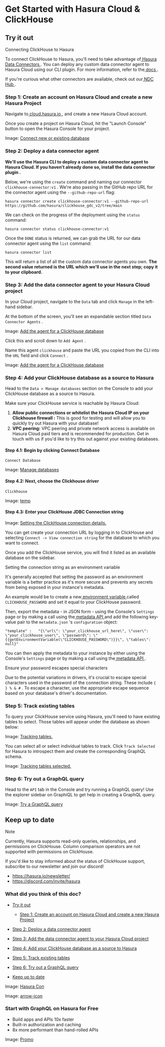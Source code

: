# Get Started with Hasura Cloud & ClickHouse

## Try it out​

Connecting ClickHouse to Hasura

To connect ClickHouse to Hasura, you'll need to take advantage of[ Hasura Data Connectors ](https://hasura.io/docs/latest/databases/data-connectors/). You can deploy any custom data connector agent to Hasura
Cloud using our CLI plugin. For more information, refer to the[ docs ](https://hasura.io/docs/latest/hasura-cli/connector-plugin/).

If you're curious what other connectors are available, check out our[ NDC Hub ](https://github.com/hasura/ndc-hub).

### Step 1: Create an account on Hasura Cloud and create a new Hasura Project​

Navigate to[ cloud.hasura.io ](https://cloud.hasura.io/signup/?pg=docs&plcmt=body&cta=navigate-to-cloud-hasura-io&tech=default&skip_onboarding=true),
and create a new Hasura Cloud account.

Once you create a project on Hasura Cloud, hit the "Launch Console" button to open the Hasura Console for your project.

Image: [ Connect new or existing database ](https://hasura.io/docs/assets/images/create-project-8451135f7ff89b8f6e8fb3d29fd01ade.png)

### Step 2: Deploy a data connector agent​

 **We'll use the Hasura CLI to deploy a custom data connector agent to Hasura Cloud. If you haven't already done so,
install the  data connector plugin .** 

Below, we're using the `create` command and naming our connector `clickhouse-connector:v1` . We're also passing in the
GitHub repo URL for the connector agent using the `--github-repo-url` flag:

`hasura connector create clickhouse-connector:v1 --github-repo-url https://github.com/hasura/clickhouse_gdc_v2/tree/main`

We can check on the progress of the deployment using the `status` command:

`hasura connector status clickhouse-connector:v1`

Once the `DONE` status is returned, we can grab the URL for our data connector agent using the `list` command:

`hasura connector list`

This will return a list of all the custom data connector agents you own. **The second value returned is the URL which
we'll use in the next step; copy it to your clipboard.** 

### Step 3: Add the data connector agent to your Hasura Cloud project​

In your Cloud project, navigate to the `Data` tab and click `Manage` in the left-hand sidebar.

At the bottom of the screen, you'll see an expandable section titled `Data Connector Agents` .

Image: [ Add the agent for a ClickHouse database ](https://hasura.io/docs/assets/images/add-agent-11a552f3b592d1a359b8335f5c88515b.png)

Click this and scroll down to `Add Agent` .

Name this agent `clickhouse` and paste the URL you copied from the CLI into the `URL` field and click `Connect` .

Image: [ Add the agent for a ClickHouse database ](https://hasura.io/docs/assets/images/configure-agent-45a511603b4cfe6aeefeb23123a16906.png)

### Step 4: Add your ClickHouse database as a source to Hasura​

Head to the `Data > Manage databases` section on the Console to add your ClickHouse database as a source to Hasura.

Make sure your ClickHouse service is reachable by Hasura Cloud:

1. **Allow public connections or
 whitelist the Hasura Cloud IP  on your
 Clickhouse firewall :** This is good for testing and will allow you to quickly try out Hasura with your database!
2. **VPC peering:** VPC peering and private network access is available on Hasura Cloud paid tiers and is recommended
for production. Get in touch with us if you'd like to try this out against your existing databases.


#### Step 4.1: Begin by clicking Connect Database​

`Connect Database`

Image: [ Manage databases ](https://hasura.io/docs/assets/images/manage-databases-860d2d8b7b38f56493896034460892f4.png)

#### Step 4.2: Next, choose the Clickhouse driver​

`Clickhouse`

Image: [ temp ](https://hasura.io/docs/assets/images/choose-clickhouse-5f2a4ec2505ae022df8d7deae7c0af58.png)

#### Step 4.3: Enter your ClickHouse JDBC Connection string​

Image: [ Setting the ClickHouse connection details. ](https://hasura.io/docs/assets/images/database-config-dc6d3af3853deab81032833cfb834d2e.png)

You can get create your connection URL by logging in to ClickHouse and selecting `Connect -> View connection string` for
the database to which you want to connect.

Once you add the ClickHouse service, you will find it listed as an available database on the sidebar.

Setting the connection string as an environment variable

It's generally accepted that setting the password as an environment variable is a better practice as it's more secure
and prevents any secrets from being exposed in your instance's metadata.

An example would be to create a new[ environment variable ](https://hasura.io/docs/latest/deployment/graphql-engine-flags/index/#using-environment-variables)called `CLICKHOUSE_PASSWORD` and set it equal to your ClickHouse password.

Then, export the metadata - in JSON form - using the Console's `Settings` page or by making a call using the[ metadata API ](https://hasura.io/docs/latest/api-reference/metadata-api/manage-metadata/#metadata-export-metadata)and add the following key-value
pair to the `metadata.json` 's `configuration` object:

`"template" :   "{\"url\": \"your_clickhouse_url_here\", \"user\": \"your_clickhouse_user\", \"password\": \"{{getEnvironmentVariable(\"CLICKHOUSE_PASSWORD\")}}\", \"tables\": null}"`

You can then apply the metadata to your instance by either using the Console's `Settings` page or by making a call using
the[ metadata API ](https://hasura.io/docs/latest/api-reference/metadata-api/manage-metadata/#metadata-apply-metadata).

Ensure your password escapes special characters

Due to the potential variations in drivers, it's crucial to escape special characters used in the password of the
connection string. These include `{ } % & #` . To escape a character, use the appropriate escape sequence based on your
database's driver's documentation.

### Step 5: Track existing tables​

To query your ClickHouse service using Hasura, you'll need to have existing tables to select. Those tables will appear
under the database as shown below:

Image: [ Tracking tables. ](https://hasura.io/docs/assets/images/track-tables-1-9d3e9e340360c46908a4000217a4a1e9.png)

You can select all or select individual tables to track. Click `Track Selected` for Hasura to introspect them and create
the corresponding GraphQL schema.

Image: [ Tracking tables selected. ](https://hasura.io/docs/assets/images/track-tables-2-661de38e17204183ead9fafad7fa8a4c.png)

### Step 6: Try out a GraphQL query​

Head to the `API` tab in the Console and try running a GraphQL query! Use the explorer sidebar on GraphiQL to get help
in creating a GraphQL query.

Image: [ Try a GraphQL query ](https://hasura.io/docs/assets/images/query-89b442ba4a4574207ee146a14d1c5dda.png)

## Keep up to date​

Note

Currently, Hasura supports read-only queries, relationships, and permissions on ClickHouse. Column comparison operators
are not supported with permissions on ClickHouse.

If you'd like to stay informed about the status of ClickHouse support, subscribe to our newsletter and join our discord!

- [ https://hasura.io/newsletter/ ](https://hasura.io/newsletter/)
- [ https://discord.com/invite/hasura ](https://discord.com/invite/hasura)


### What did you think of this doc?

- [ Try it out ](https://hasura.io/docs/latest/databases/clickhouse/getting-started/cloud/#try-it-out)
    - [ Step 1: Create an account on Hasura Cloud and create a new Hasura Project ](https://hasura.io/docs/latest/databases/clickhouse/getting-started/cloud/#step-1-create-an-account-on-hasura-cloud-and-create-a-new-hasura-project)

- [ Step 2: Deploy a data connector agent ](https://hasura.io/docs/latest/databases/clickhouse/getting-started/cloud/#step-2-deploy-a-data-connector-agent)

- [ Step 3: Add the data connector agent to your Hasura Cloud project ](https://hasura.io/docs/latest/databases/clickhouse/getting-started/cloud/#step-3-add-the-data-connector-agent-to-your-hasura-cloud-project)

- [ Step 4: Add your ClickHouse database as a source to Hasura ](https://hasura.io/docs/latest/databases/clickhouse/getting-started/cloud/#step-4-add-your-clickhouse-database-as-a-source-to-hasura)

- [ Step 5: Track existing tables ](https://hasura.io/docs/latest/databases/clickhouse/getting-started/cloud/#step-5-track-existing-tables)

- [ Step 6: Try out a GraphQL query ](https://hasura.io/docs/latest/databases/clickhouse/getting-started/cloud/#step-6-try-out-a-graphql-query)
- [ Keep up to date ](https://hasura.io/docs/latest/databases/clickhouse/getting-started/cloud/#keep-up-to-date)


Image: [ Hasura Con ](https://res.cloudinary.com/dh8fp23nd/image/upload/v1686154570/hasura-con-2023/has-con-light-date_r2a2ud.png)

Image: [ arrow-icon ](https://res.cloudinary.com/dh8fp23nd/image/upload/v1683723549/main-web/chevron-right_ldbi7d.png)

### Start with GraphQL on Hasura for Free

- Build apps and APIs 10x faster
- Built-in authorization and caching
- 8x more performant than hand-rolled APIs


Image: [ Promo ](https://hasura.io/docs/assets/images/hasura-free-ff60e409244e0ea12b5a3045d1a9096b.png)